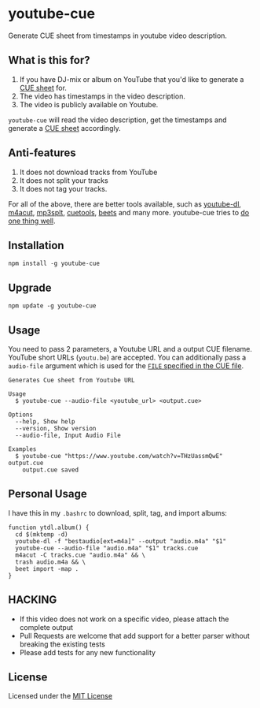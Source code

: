 # youtube-cue

Generate CUE sheet from timestamps in youtube video description.

## What is this for?

1. If you have DJ-mix or album on YouTube that you'd like to generate a [CUE sheet][cue] for.
2. The video has timestamps in the video description.
3. The video is publicly available on Youtube.

`youtube-cue` will read the video description, get the timestamps and generate a [CUE sheet][cue] accordingly.

## Anti-features

1. It does not download tracks from YouTube
2. It does not split your tracks
3. It does not tag your tracks.

For all of the above, there are better tools available, such as [youtube-dl](https://ytdl-org.github.io/youtube-dl/), [m4acut](https://github.com/nu774/m4acut), [mp3splt](https://sourceforge.net/projects/mp3splt/), [cuetools](https://github.com/svend/cuetools), [beets](https://beets.io) and many more. youtube-cue tries to [do one thing well](https://onethingwell.org/).


## Installation

    npm install -g youtube-cue

## Upgrade

    npm update -g youtube-cue

## Usage

You need to pass 2 parameters, a Youtube URL and a output CUE filename. YouTube short URLs (`youtu.be`) are accepted. You can additionally pass a `audio-file` argument which is used for the [`FILE` specified in the CUE file][cuefile].

    Generates Cue sheet from Youtube URL

    Usage
      $ youtube-cue --audio-file <youtube_url> <output.cue>

    Options
      --help, Show help
      --version, Show version
      --audio-file, Input Audio File

    Examples
      $ youtube-cue "https://www.youtube.com/watch?v=THzUassmQwE" output.cue
        output.cue saved

## Personal Usage

I have this in my `.bashrc` to download, split, tag, and import albums:

```shell
function ytdl.album() {
  cd $(mktemp -d)
  youtube-dl -f "bestaudio[ext=m4a]" --output "audio.m4a" "$1"
  youtube-cue --audio-file "audio.m4a" "$1" tracks.cue
  m4acut -C tracks.cue "audio.m4a" && \
  trash audio.m4a && \
  beet import -map .
}
```


## HACKING

- If this video does not work on a specific video, please attach the complete output
- Pull Requests are welcome that add support for a better parser without breaking the existing tests
- Please add tests for any new functionality

## License

Licensed under the [MIT License][mit]

[mit]: https://nemo.mit-license.org/
[rdd]: http://tom.preston-werner.com/2010/08/23/readme-driven-development.html
[cue]: https://en.wikipedia.org/wiki/Cue_sheet_(computing)
[cuefile]: https://en.wikipedia.org/wiki/Cue_sheet_(computing)#Essential_commands
